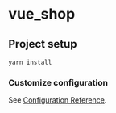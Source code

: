 # vue_shop

## Project setup
```
yarn install
```

### Customize configuration
See [Configuration Reference](https://cli.vuejs.org/config/).
